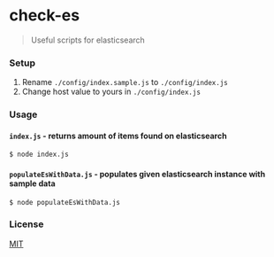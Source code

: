 # check-es
> Useful scripts for elasticsearch

### Setup

1. Rename `./config/index.sample.js` to `./config/index.js`
2. Change host value to yours in `./config/index.js`

### Usage

#### `index.js` - returns amount of items found on elasticsearch

```
$ node index.js
```

#### `populateEsWithData.js` - populates given elasticsearch instance with sample data

```
$ node populateEsWithData.js
```

### License

[MIT](https://github.com/frenchbread/check-es/blob/master/LICENSE)
